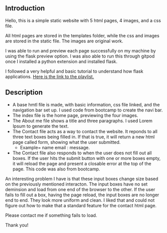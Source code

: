 <h2>Introduction</h2>

Hello, this is a simple static website with 5 html pages, 4 images, and a css file.

All html pages are stored in the templates folder, while the css and images are stored in the static file. The images are original work.

I was able to run and preview each page successfully on my machine by using the flask preview option. 
I was also able to run this through gitpod once I installed a python extension and installed flask. 

I followed a very helpful and basic tutorial to understand how flask applications. [Here is the link to the playlist.](https://www.youtube.com/watch?v=2e4STDACVA8&list=PLCC34OHNcOtqJBOLjXTd5xC0e-VD3siPn)

<h2>Description</h2>

  - A base hmtl file is made, with basic information, css file linked, and the navigation bar set up. I used code from bootcamp to create the navi bar. 
  - The index file is the home page, previewing the four images. 
  - The About me file shows a title and three paragraphs. I used Lorem Ipsum to generate the text. 
  - The Contact file acts as a way to contact the website. It reponds to all three text boxes being filled in. If that is true, it will return a new html page called form, showing what the user submitted. 
      - Example= name email : message.
  - The Contact file also responds to when the user does not fill out all boxes. If the user hits the submit button with one or more boxes empty, it will reload the page and present a closable error at the top of the page. This code was also from bootcamp. 

An interesting problem I have is that these input boxes change size based on the previously mentioned interacton. The input boxes have no set deminsion and load from one end of the browser to the other. If the user fails to fill out a box, having the page reload, the input boxes are no longer end to end. They look more uniform and clean. I liked that and could not figure out how to make that a standard feature for the contact html page. 

Please contact me if something fails to load. 

Thank you!

